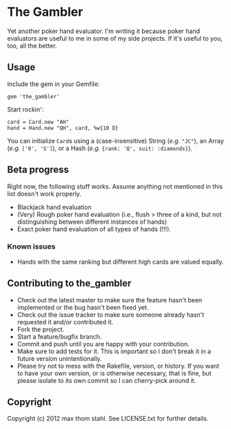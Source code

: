 # The Gambler

Yet another poker hand evaluator. I'm writing it because poker hand evaluators
are useful to me in some of my side projects. If it's useful to you, too, all
the better.

## Usage

Include the gem in your Gemfile:

    gem 'the_gambler'

Start rockin':

    card = Card.new "AH"
    hand = Hand.new "QH", card, %w{10 D}

You can initialize `Card`s using a (case-insensitive) String (_e.g._ `"JC"`), 
an Array (_e.g._ `['9', 'S']`), or a Hash (_e.g._ `{rank: 'Q', suit: :diamonds}`).

## Beta progress

Right now, the following stuff works. Assume anything not mentioned in this list doesn't work properly.

* Blackjack hand evaluation
* (Very) Rough poker hand evaluation (i.e., flush > three of a kind, but not distinguishing between different instances of hands)
* Exact poker hand evaluation of all types of hands (!!!).

### Known issues

* Hands with the same ranking but different high cards are valued equally.

## Contributing to the_gambler
 
* Check out the latest master to make sure the feature hasn't been implemented or the bug hasn't been fixed yet.
* Check out the issue tracker to make sure someone already hasn't requested it and/or contributed it.
* Fork the project.
* Start a feature/bugfix branch.
* Commit and push until you are happy with your contribution.
* Make sure to add tests for it. This is important so I don't break it in a future version unintentionally.
* Please try not to mess with the Rakefile, version, or history. If you want to have your own version, or is otherwise necessary, that is fine, but please isolate to its own commit so I can cherry-pick around it.

## Copyright

Copyright (c) 2012 max thom stahl. See LICENSE.txt for
further details.

